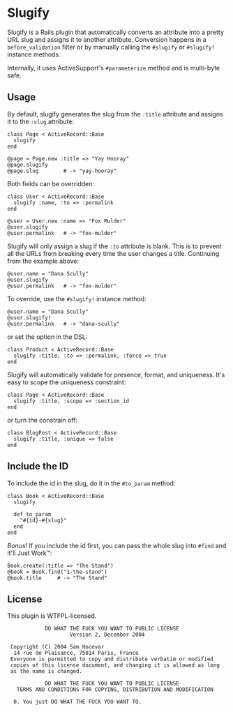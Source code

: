 Slugify
=======

Slugify is a Rails plugin that automatically converts an attribute into a pretty URL slug and assigns it to another attribute. Conversion happens in a `before_validation` filter or by manually calling the `#slugify` or `#slugify!` instance methods.

Internally, it uses ActiveSupport's `#parameterize` method and is multi-byte safe.


Usage
-----

By default, slugify generates the slug from the `:title` attribute and assigns it to the `:slug` attribute:

    class Page < ActiveRecord::Base
      slugify
    end

    @page = Page.new :title => "Yay Hooray"
    @page.slugify
    @page.slug        # -> "yay-hooray"

Both fields can be overridden:

    class User < ActiveRecord::Base
      slugify :name, :to => :permalink
    end

    @user = User.new :name => "Fox Mulder"
    @user.slugify
    @user.permalink   # -> "fox-mulder"

Slugify will only assign a slug if the `:to` attribute is blank. This is to prevent all the URLs from breaking every time the user changes a title. Continuing from the example above:

    @user.name = "Dana Scully"
    @user.slugify
    @user.permalink   # -> "fox-mulder"

To override, use the `#slugify!` instance method:

    @user.name = "Dana Scully"
    @user.slugify!
    @user.permalink   # -> "dana-scully"

or set the option in the DSL:

    class Product < ActiveRecord::Base
      slugify :title, :to => :permalink, :force => true
    end

Slugify will automatically validate for presence, format, and uniqueness. It's easy to scope the uniqueness constraint:

    class Page < ActiveRecord::Base
      slugify :title, :scope => :section_id
    end

or turn the constrain off:

    class BlogPost < ActiveRecord::Base
      slugify :title, :unique => false
    end

Include the ID
--------------

To include the id in the slug, do it in the `#to_param` method:

    class Book < ActiveRecord::Base
      slugify

      def to_param
        "#{id}-#{slug}"
      end
    end

_Bonus!_ If you include the id first, you can pass the whole slug into `#find` and it'll Just Work™:

    Book.create(:title => "The Stand")
    @book = Book.find("1-the-stand")
    @book.title     # -> "The Stand"


License
-------

This plugin is WTFPL-licensed.

                DO WHAT THE FUCK YOU WANT TO PUBLIC LICENSE 
                        Version 2, December 2004 

     Copyright (C) 2004 Sam Hocevar 
      14 rue de Plaisance, 75014 Paris, France 
     Everyone is permitted to copy and distribute verbatim or modified 
     copies of this license document, and changing it is allowed as long 
     as the name is changed. 

                DO WHAT THE FUCK YOU WANT TO PUBLIC LICENSE 
       TERMS AND CONDITIONS FOR COPYING, DISTRIBUTION AND MODIFICATION 

      0. You just DO WHAT THE FUCK YOU WANT TO. 
